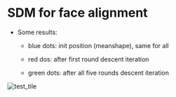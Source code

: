 # SDM for face alignment

* Some results: 

  * blue dots: init position (meanshape), same for all 

  * red dos: after first round descent iteration 

  * green dots: after all five rounds descent iteration 

![test_tile](https://github.com/wanglin193/SupervisedDescentMethod/blob/master/crop/test_tile.jpg)




